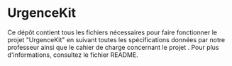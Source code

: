 # UrgenceKit
Ce dépôt contient tous les fichiers nécessaires pour faire fonctionner le projet "UrgenceKit" en suivant toutes les spécifications données par notre professeur ainsi que le cahier de charge concernant le projet . Pour plus d'informations, consultez le fichier README.

